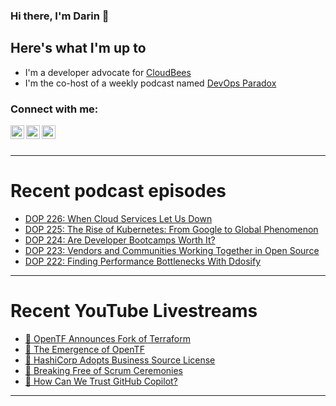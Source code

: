 ### Hi there, I'm Darin 👋

## Here's what I'm up to
- I'm a developer advocate for [CloudBees][cloudbees-website]
- I'm the co-host of a weekly podcast named [DevOps Paradox][dop-website]

### Connect with me:

[<img align="left" alt="darinpope | Twitter" width="22px" src="https://cdn.jsdelivr.net/npm/simple-icons@v3/icons/twitter.svg" />][twitter]
[<img align="left" alt="darinpope | LinkedIn" width="22px" src="https://cdn.jsdelivr.net/npm/simple-icons@v3/icons/linkedin.svg" />][linkedin]
[<img align="left" alt="darinpope | Instagram" width="22px" src="https://cdn.jsdelivr.net/npm/simple-icons@v3/icons/instagram.svg" />][instagram]

<br />
<br />

---

# Recent podcast episodes
<!-- BLOG-POST-LIST:START -->
- [DOP 226: When Cloud Services Let Us Down](https://www.devopsparadox.com/episodes/when-cloud-services-let-us-down-226/)
- [DOP 225: The Rise of Kubernetes: From Google to Global Phenomenon](https://www.devopsparadox.com/episodes/the-rise-of-kubernetes-from-google-to-global-phenomenon-225/)
- [DOP 224: Are Developer Bootcamps Worth It?](https://www.devopsparadox.com/episodes/are-developer-bootcamps-worth-it-224/)
- [DOP 223: Vendors and Communities Working Together in Open Source](https://www.devopsparadox.com/episodes/vendors-and-communities-working-together-in-open-source-223/)
- [DOP 222: Finding Performance Bottlenecks With Ddosify](https://www.devopsparadox.com/episodes/finding-performance-bottlenecks-with-ddosify-222/)
<!-- BLOG-POST-LIST:END -->

---

# Recent YouTube Livestreams
<!-- YOUTUBE:START -->
- [🔴 OpenTF Announces Fork of Terraform](https://www.youtube.com/watch?v=tccd8lvDE_8)
- [🔴 The Emergence of OpenTF](https://www.youtube.com/watch?v=xgjn4qEdPqI)
- [🔴 HashiCorp Adopts Business Source License](https://www.youtube.com/watch?v=NdNVjSS0zWU)
- [🔴 Breaking Free of Scrum Ceremonies](https://www.youtube.com/watch?v=UGb1hh38RfE)
- [🔴 How Can We Trust GitHub Copilot?](https://www.youtube.com/watch?v=-RjPpxVRAAM)
<!-- YOUTUBE:END -->

---


[website]: https://www.darinpope.com/
[twitter]: https://twitter.com/darinpope
[youtube]: https://youtube.com/darinpope
[instagram]: https://instagram.com/darinpope
[linkedin]: https://linkedin.com/in/darinpope
[cloudbees-website]: https://www.cloudbees.com/
[dop-website]: https://www.devopsparadox.com/

<!--
**darinpope/darinpope** is a ✨ _special_ ✨ repository because its `README.md` (this file) appears on your GitHub profile.

Here are some ideas to get you started:

- 🔭 I’m currently working on ...
- 🌱 I’m currently learning ...
- 👯 I’m looking to collaborate on ...
- 🤔 I’m looking for help with ...
- 💬 Ask me about ...
- 📫 How to reach me: ...
- 😄 Pronouns: ...
- ⚡ Fun fact: ...
-->
